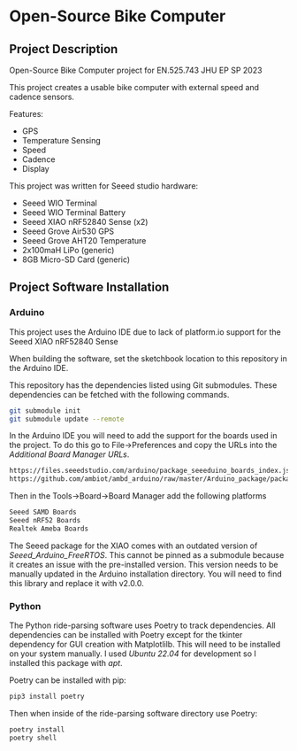 # Open-Source Bike Computer

## Project Description

Open-Source Bike Computer project for EN.525.743 JHU EP SP 2023

This project creates a usable bike computer with external speed and cadence sensors.

Features:

- GPS
- Temperature Sensing
- Speed
- Cadence
- Display

This project was written for Seeed studio hardware:

- Seeed WIO Terminal
- Seeed WIO Terminal Battery
- Seeed XIAO nRF52840 Sense (x2)
- Seeed Grove Air530 GPS
- Seeed Grove AHT20 Temperature
- 2x100maH LiPo (generic)
- 8GB Micro-SD Card (generic)

## Project Software Installation

### Arduino

This project uses the Arduino IDE due to lack of platform.io support for the Seeed XIAO nRF52840 Sense

When building the software, set the sketchbook location to this repository in the Arduino IDE.

This repository has the dependencies listed using Git submodules. These dependencies can be fetched with the following commands.

```bash
git submodule init
git submodule update --remote
```

In the Arduino IDE you will need to add the support for the boards used in the project. To do this go to File->Preferences and copy 
the URLs into the *Additional Board Manager URLs*.

```bash
https://files.seeedstudio.com/arduino/package_seeeduino_boards_index.json
https://github.com/ambiot/ambd_arduino/raw/master/Arduino_package/package_realtek.com_amebad_index.json
```

Then in the Tools->Board->Board Manager add the following platforms

```bash
Seeed SAMD Boards
Seeed nRF52 Boards
Realtek Ameba Boards
```

The Seeed package for the XIAO comes with an outdated version of *Seeed_Arduino_FreeRTOS*. This cannot be pinned as a submodule 
because it creates an issue with the pre-installed version. This version needs to be manually updated in the Arduino installation 
directory. You will need to find this library and replace it with v2.0.0.

### Python

The Python ride-parsing software uses Poetry to track dependencies. All dependencies can be installed with Poetry except for the 
tkinter dependency for GUI creation with Matplotlilb. This will need to be installed on your system manually. I used *Ubuntu 22.04* 
for development so I installed this package with *apt*.

Poetry can be installed with pip:

```bash
pip3 install poetry
```

Then when inside of the ride-parsing software directory use Poetry: 

```bash
poetry install
poetry shell
```